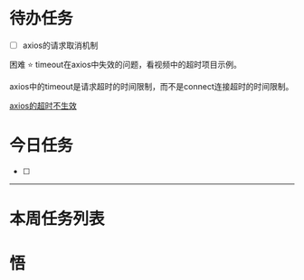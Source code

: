 # 待办任务
- [ ] axios的请求取消机制


困难
⭐
timeout在axios中失效的问题，看视频中的超时项目示例。

axios中的timeout是请求超时的时间限制，而不是connect连接超时的时间限制。

[axios的超时不生效](https://segmentfault.com/q/1010000042965591)


# 今日任务
- [ ] 




------
# 本周任务列表



# 悟
